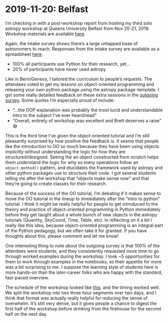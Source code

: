 # 2019-11-20: Belfast

I’m checking in with a post-workshop report from hosting my third solo astropy workshop at Queens University Belfast from Nov 20-21, 2019. Workshop materials are available [here](https://github.com/bmorris3/astropy-workshop-belfast-2019).

Again, the intake survey shows there’s a large untapped base of astronomers to reach. Responses from the intake survey are available as a spreadsheet [here](https://docs.google.com/spreadsheets/d/1aY4SaW8Xupo5PwpBfhFGk7JULIbigSZcZJPvBu-_vWI/edit?usp=sharing). 
* 100% all participants use Python for their research, yet...
* 20% of participants have never used astropy

Like in Bern/Geneva, I tailored the curriculum to people’s requests. The attendees voted to get my lessons on object-oriented programming and releasing your own python package using the astropy package-template. I got some really detailed feedback on these extra sessions in the [outgoing survey](https://docs.google.com/spreadsheets/d/1jj2nSk3EeprZyivFp-BvO-YwMvU1sMpy1TqamTHkLRk/edit?usp=sharing). Some quotes I’m especially proud of include: 
*  “...the OOP explanation was probably the most lucid and understandable intro to the subject I've ever heard/read”
* “Overall, entirety of workshop was excellent and Brett deserves a raise” 😅

This is the third time I’ve given the object-oriented tutorial and I’m still pleasantly surprised by how positive the feedback is. It seems that people like the introduction to OO so much because they have been using objects implicitly without understanding the logic for how they are structured/designed. Seeing the an object constructed from scratch helps them understand the logic for why so many operations follow an `object.method()` pattern, and elucidates the framework used by astropy and other python packages use to structure their code. I got several students telling me after the workshop that “objects make sense now” and that they’re going to create classes for their research. 

Because of the success of the OO tutorial, I’m debating if it makes sense to move the OO tutorial in the lineup to immediately after the “intro to python” tutorial. I think it might be really helpful for people to get introduced to the theory and practice of object-oriented programming in Python immediately before they get taught about a whole bunch of new objects in the astropy tutorials (Quantity, SkyCoord, Time, Table, etc). In reflecting on it a bit I really like this idea, because object-oriented programming is an integral part of the Python pedagogy, but we often take it for granted. If you have thoughts about this, please comment and let me know! 

One interesting thing to note about the outgoing survey is that 100% of the attendees were students, and they consistently requested more time to go through worked examples during the workshop. I took ~5 opportunities for them to work through examples in the notebooks, so their appetite for more was a bit surprising to me. I suppose the learning style of students here is more hands-on than the later-career folks who are happy with the standard, fast-paced overview.

The schedule of the workshop looked like [this](https://github.com/bmorris3/astropy-workshop-belfast-2019#schedule), and the timing worked well. We split the workshop into two three hour segments over two days, and I think that format was actually really helpful for reducing the sense of overwhelm. It’s still very dense, but it gives people a chance to digest the first half of the workshop before drinking from the firehouse for the second half on the next day. 
